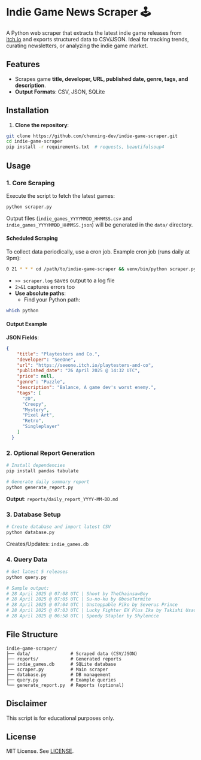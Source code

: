 # Indie Game News Scraper 🕹️

A Python web scraper that extracts the latest indie game releases from [itch.io](https://itch.io/games/new) and exports structured data to CSV/JSON. Ideal for tracking trends, curating newsletters, or analyzing the indie game market.

## Features
- Scrapes game **title, developer, URL, published date, genre, tags, and description**.
- **Output Formats**: CSV, JSON, SQLite

## Installation

1. **Clone the repository**:
```bash
git clone https://github.com/chenxing-dev/indie-game-scraper.git
cd indie-game-scraper
pip install -r requirements.txt  # requests, beautifulsoup4
```

## Usage

### 1. Core Scraping

Execute the script to fetch the latest games:
   ```bash
   python scraper.py
   ```

Output files (`indie_games_YYYYMMDD_HHMMSS.csv` and `indie_games_YYYYMMDD_HHMMSS.json`) will be generated in the `data/` directory.


#### Scheduled Scraping
To collect data periodically, use a cron job. Example cron job (runs daily at 9pm):
```bash
0 21 * * * cd /path/to/indie-game-scraper && venv/bin/python scraper.py >> scraper.log 2>&1
```

- `>> scraper.log` saves output to a log file
- `2>&1` captures errors too
- **Use absolute paths**:
     - Find your Python path:
```bash
which python
```

#### Output Example

**JSON Fields**:
```json
{
    "title": "Playtesters and Co.",
    "developer": "SeeOne",
    "url": "https://seeone.itch.io/playtesters-and-co",
    "published_date": "26 April 2025 @ 14:32 UTC",
    "price": null,
    "genre": "Puzzle",
    "description": "Balance, A game dev's worst enemy.",
    "tags": [
      "2D",
      "Creepy",
      "Mystery",
      "Pixel Art",
      "Retro",
      "Singleplayer"
    ]
  }
```

### 2. Optional Report Generation
```bash
# Install dependencies
pip install pandas tabulate

# Generate daily summary report
python generate_report.py
```
**Output**: `reports/daily_report_YYYY-MM-DD.md`  

### 3. Database Setup
```bash
# Create database and import latest CSV
python database.py
```
Creates/Updates: `indie_games.db`

### 4. Query Data
```bash
# Get latest 5 releases
python query.py

# Sample output:
# 28 April 2025 @ 07:08 UTC | Shoot by TheChainsawBoy
# 28 April 2025 @ 07:05 UTC | Su-no-ku by ObeseTermite
# 28 April 2025 @ 07:04 UTC | Unstoppable Piko by Severus Prince
# 28 April 2025 @ 07:03 UTC | Lucky Fighter EX Plus Ika by Takishi Usada
# 28 April 2025 @ 06:58 UTC | Speedy Stapler by Shylencce
```

## File Structure
```
indie-game-scraper/
├── data/               # Scraped data (CSV/JSON)
├── reports/            # Generated reports
├── indie_games.db      # SQLite database
├── scraper.py          # Main scraper
├── database.py         # DB management
├── query.py            # Example queries
└── generate_report.py  # Reports (optional)
```

## Disclaimer
This script is for educational purposes only. 

## License
MIT License. See [LICENSE](LICENSE).
